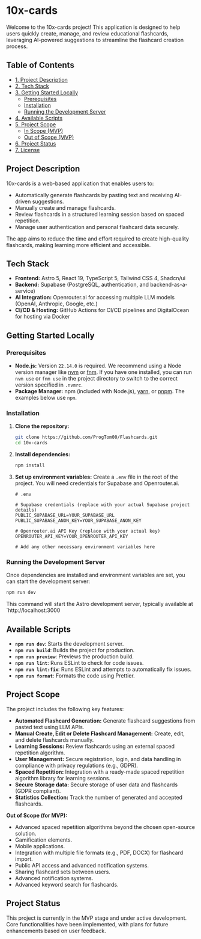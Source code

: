 # 10x-cards

Welcome to the 10x-cards project! This application is designed to help users quickly create, manage, and review educational flashcards, leveraging AI-powered suggestions to streamline the flashcard creation process.

## Table of Contents
- [1. Project Description](#1-project-description)
- [2. Tech Stack](#2-tech-stack)
- [3. Getting Started Locally](#3-getting-started-locally)
  - [Prerequisites](#prerequisites)
  - [Installation](#installation)
  - [Running the Development Server](#running-the-development-server)
- [4. Available Scripts](#4-available-scripts)
- [5. Project Scope](#5-project-scope)
  - [In Scope (MVP)](#in-scope-mvp)
  - [Out of Scope (MVP)](#out-of-scope-mvp)
- [6. Project Status](#6-project-status)
- [7. License](#7-license)

## Project Description
10x-cards is a web-based application that enables users to:
- Automatically generate flashcards by pasting text and receiving AI-driven suggestions.
- Manually create and manage flashcards.
- Review flashcards in a structured learning session based on spaced repetition.
- Manage user authentication and personal flashcard data securely.

The app aims to reduce the time and effort required to create high-quality flashcards, making learning more efficient and accessible.

## Tech Stack
- **Frontend:** Astro 5, React 19, TypeScript 5, Tailwind CSS 4, Shadcn/ui
- **Backend:** Supabase (PostgreSQL, authentication, and backend-as-a-service)
- **AI Integration:** Openrouter.ai for accessing multiple LLM models (OpenAI, Anthropic, Google, etc.)
- **CI/CD & Hosting:** GitHub Actions for CI/CD pipelines and DigitalOcean for hosting via Docker

## Getting Started Locally
### Prerequisites

-   **Node.js:** Version `22.14.0` is required. We recommend using a Node version manager like [nvm](https://github.com/nvm-sh/nvm) or [fnm](https://github.com/Schniz/fnm). If you have one installed, you can run `nvm use` or `fnm use` in the project directory to switch to the correct version specified in `.nvmrc`.
-   **Package Manager:** npm (included with Node.js), [yarn](https://yarnpkg.com/), or [pnpm](https://pnpm.io/). The examples below use `npm`.

### Installation

1.  **Clone the repository:**
    ```bash
    git clone https://github.com/ProgTom00/Flashcards.git
    cd 10x-cards
    ```

2.  **Install dependencies:**
    ```bash
    npm install
    ```

3.  **Set up environment variables:**
    Create a `.env` file in the root of the project. You will need credentials for Supabase and Openrouter.ai.
    ```dotenv
    # .env

    # Supabase credentials (replace with your actual Supabase project details)
    PUBLIC_SUPABASE_URL=YOUR_SUPABASE_URL
    PUBLIC_SUPABASE_ANON_KEY=YOUR_SUPABASE_ANON_KEY

    # Openrouter.ai API Key (replace with your actual key)
    OPENROUTER_API_KEY=YOUR_OPENROUTER_API_KEY

    # Add any other necessary environment variables here
    ```

### Running the Development Server

Once dependencies are installed and environment variables are set, you can start the development server:

```bash
npm run dev
```

This command will start the Astro development server, typically available at `http://localhost:3000

## Available Scripts
- **`npm run dev`**: Starts the development server.
- **`npm run build`**: Builds the project for production.
- **`npm run preview`**: Previews the production build.
- **`npm run lint`**: Runs ESLint to check for code issues.
- **`npm run lint:fix`**: Runs ESLint and attempts to automatically fix issues.
- **`npm run format`**: Formats the code using Prettier.

## Project Scope
The project includes the following key features:
- **Automated Flashcard Generation:** Generate flashcard suggestions from pasted text using LLM APIs.
- **Manual Create, Edit or Delete Flashcard Management:** Create, edit, and delete flashcards manually.
- **Learning Sessions:** Review flashcards using an external spaced repetition algorithm.
- **User Management:** Secure registration, login, and data handling in compliance with privacy regulations (e.g., GDPR).
- **Spaced Repetition:** Integration with a ready-made spaced repetition algorithm library for learning sessions.
- **Secure Storage data:** Secure storage of user data and flashcards (GDPR compliant).
- **Statistics Collection:** Track the number of generated and accepted flashcards.

**Out of Scope (for MVP):**
- Advanced spaced repetition algorithms beyond the chosen open-source solution.
- Gamification elements.
- Mobile applications.
- Integration with multiple file formats (e.g., PDF, DOCX) for flashcard import.
- Public API access and advanced notification systems.
- Sharing flashcard sets between users.
- Advanced notification systems.
- Advanced keyword search for flashcards.

## Project Status
This project is currently in the MVP stage and under active development. Core functionalities have been implemented, with plans for future enhancements based on user feedback.
